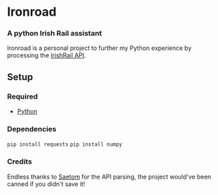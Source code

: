 # Ironroad
### A python Irish Rail assistant

Ironroad is a personal project to further my Python experience by processing the [IrishRail API](http://api.irishrail.ie/realtime/).

## Setup
### Required
* [Python](https://www.python.org/downloads/)

### Dependencies
`pip install requests`
`pip install numpy`

### Credits
Endless thanks to [Saetom](https://www.saetom.xyz/) for the API parsing, the project would've been canned if you didn't save it!
